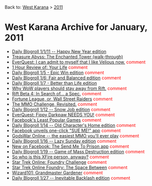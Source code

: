 Back to: [West Karana](/posts/westkarana.md) > [2011](/posts/2011/westkarana.md)
# West Karana Archive for January, 2011

* [Daily Blogroll 1/1/11 -- Happy New Year edition](6019.md) <span style="color:red;"></span>
* [Treasure Abyss: The Enchanted Tower (walk-through)](6025.md) <span style="color:red;"></span>
* [EverQuest: I can admit to myself that I like Velious now.](6037.md) <span style="color:red;">comment</span>
* [1 Hour Review of: Your Life](6043.md) <span style="color:red;">comment</span>
* [Daily Blogroll 1/5 - Epic Win edition](6046.md) <span style="color:red;">comment</span>
* [Daily Blogroll 1/6: Fair and Balanced edition](6051.md) <span style="color:red;">comment</span>
* [Daily Blogroll 1/7 - Better than Life edition](6055.md) <span style="color:red;"></span>
* [Why WoW players should stay away from Rift.](6059.md) <span style="color:red;">comment</span>
* [Rift Beta 4: In Search of... a Spec.](6062.md) <span style="color:red;">comment</span>
* [Fortune League, or, Wall Street Raiders](6071.md) <span style="color:red;">comment</span>
* [The MMO Challenge, Revisited.](6078.md) <span style="color:red;">comment</span>
* [Daily Blogroll 1/12 -- Snow Job edition](6076.md) <span style="color:red;">comment</span>
* [EverQuest: Fippy Darkpaw NEEDS YOU!](6083.md) <span style="color:red;">comment</span>
* [Facebook's Least Popular Games](6086.md) <span style="color:red;">comment</span>
* [Daily Blogroll 1/14 -- Old Character's Home edition](6091.md) <span style="color:red;">comment</span>
* [Facebook unveils one-click "SUE ME!" app](6094.md) <span style="color:red;">comment</span>
* [GodsWar Online -- the easiest MMO you'll ever play](6097.md) <span style="color:red;">comment</span>
* [Daily Blogroll 1/16 -- Lazy Sunday edition](6103.md) <span style="color:red;">comment</span>
* [New on Facebook: The Send Me To Prison app](6109.md) <span style="color:red;">comment</span>
* [Daily Blogroll 1/19 -- Game of Mass Destruction edition](6113.md) <span style="color:red;">comment</span>
* [So who is this XFire person, anyway?](6120.md) <span style="color:red;">comment</span>
* [Star Trek Online: Foundry Challenge](6123.md) <span style="color:red;">comment</span>
* [Star Trek Online Foundry: The Space Between](6126.md) <span style="color:red;">comment</span>
* [Wizard101: Grandmaster Gardener](6130.md) <span style="color:red;">comment</span>
* [Daily Blogroll 1/27 -- Inevitable Backlash edition](6135.md) <span style="color:red;">comment</span>
